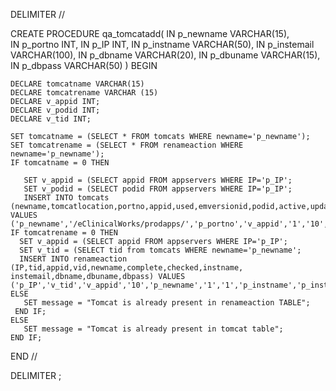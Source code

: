 
DELIMITER //

CREATE PROCEDURE qa_tomcatadd(
    IN p_newname VARCHAR(15),        
    IN p_portno INT,
	IN p_IP INT,
    IN p_instname VARCHAR(50), 
    IN p_instemail VARCHAR(100),
    IN p_dbname VARCHAR(20),
    IN p_dbuname VARCHAR(15),
    IN p_dbpass VARCHAR(50)
)
BEGIN
    
	DECLARE tomcatname VARCHAR(15)
	DECLARE tomcatrename VARCHAR (15) 
	DECLARE v_appid INT;
    DECLARE v_podid INT;
	DECLARE v_tid INT;
   	
	SET tomcatname = (SELECT * FROM tomcats WHERE newname='p_newname');
	SET tomcatrename = (SELECT * FROM renameaction WHERE newname='p_newname');
	IF tomcatname = 0 THEN 
	   
	   SET v_appid = (SELECT appid FROM appservers WHERE IP='p_IP'; 
	   SET v_podid = (SELECT podid FROM appservers WHERE IP='p_IP';
	   INSERT INTO tomcats (newname,tomcatlocation,portno,appid,used,emversionid,podid,active,updatedby) VALUES ('p_newname','/eClinicalWorks/prodapps/','p_portno','v_appid','1','10','v_podid','1','p_instname');
	IF tomcatrename = 0 THEN	
	  SET v_appid = (SELECT appid FROM appservers WHERE IP='p_IP';
	  SET v_tid = (SELECT tid from tomcats WHERE newname='p_newname';
	  INSERT INTO renameaction (IP,tid,appid,vid,newname,complete,checked,instname, instemail,dbname,dbuname,dbpass) VALUES ('p_IP','v_tid','v_appid','10','p_newname','1','1','p_instname','p_instemail','p_dbname','p_dbuname','p_dbpass');  	   
    ELSE 
       SET message = "Tomcat is already present in renameaction TABLE";
	 END IF;
	ELSE   
	   SET message = "Tomcat is already present in tomcat table";
	END IF;	

END //

DELIMITER ;
	
	
	   
